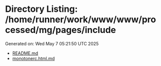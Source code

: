 # Directory Listing: /home/runner/work/www/www/processed/mg/pages/include
Generated on: Wed May  7 05:21:50 UTC 2025

- [README.md](README.md)
- [monotonerc.html.md](monotonerc.html.md)

